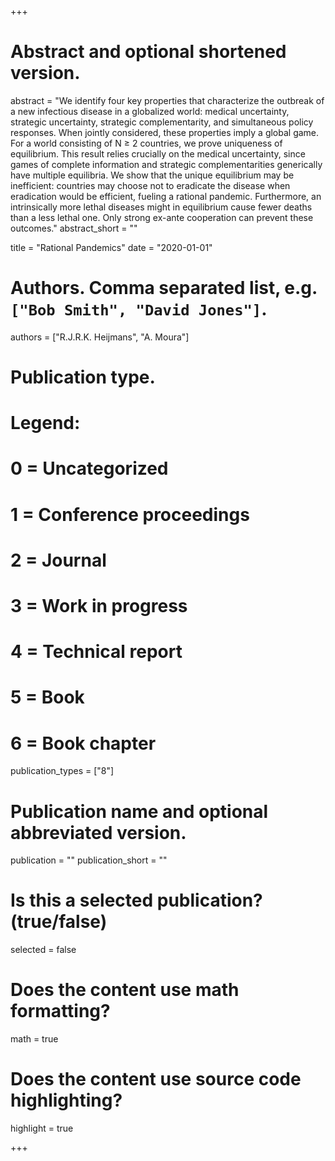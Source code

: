 +++
# Abstract and optional shortened version.
abstract = "We identify four key properties that characterize the outbreak of a new infectious disease in a globalized world: medical uncertainty, strategic uncertainty, strategic complementarity, and simultaneous policy responses. When jointly considered, these properties imply a global game. For a world consisting of N ≥ 2 countries, we prove uniqueness of equilibrium. This result relies crucially on the medical uncertainty, since games of complete information and strategic complementarities generically have multiple equilibria. We show that the unique equilibrium may be inefficient: countries may choose not to eradicate the disease when eradication would be efficient, fueling a rational pandemic. Furthermore, an intrinsically more lethal diseases might in equilibrium cause fewer deaths than a less lethal one. Only strong ex-ante cooperation can prevent these outcomes."
abstract_short = ""

title = "Rational Pandemics"
date = "2020-01-01"

# Authors. Comma separated list, e.g. `["Bob Smith", "David Jones"]`.
authors = ["R.J.R.K. Heijmans", "A. Moura"]
# Publication type.
# Legend:
# 0 = Uncategorized
# 1 = Conference proceedings
# 2 = Journal
# 3 = Work in progress
# 4 = Technical report
# 5 = Book
# 6 = Book chapter
publication_types = ["8"]

# Publication name and optional abbreviated version.
publication = ""
publication_short = ""

# Is this a selected publication? (true/false)
selected = false


# Does the content use math formatting?
math = true

# Does the content use source code highlighting?
highlight = true

+++

